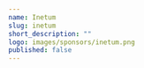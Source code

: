 ```yaml
---
name: Inetum
slug: inetum
short_description: ""
logo: images/sponsors/inetum.png  
published: false
---
```

